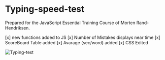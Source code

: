 # Typing-speed-test

Prepared for the JavaScript Essential Training Course of Morten Rand-Hendriksen.

[x] new functions added to JS
[x] Number of Mistakes displays near time
[x] ScoreBoard Table added
[x] Avarage (sec/word) added
[x] CSS Edited

![Typing-test](http://serkanokur.com/Typing-speed-test/Typing-speed.JPG)
